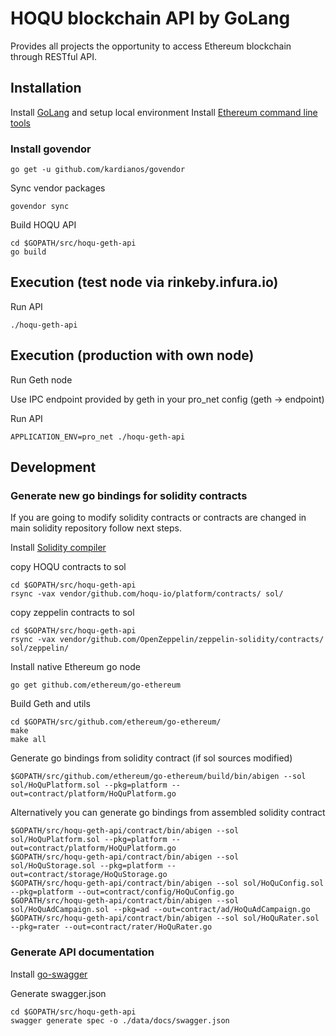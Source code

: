 # HOQU blockchain API by GoLang

Provides all projects the opportunity to access Ethereum blockchain through RESTful API.

## Installation

Install [GoLang](https://www.goinggo.net/2016/05/installing-go-and-your-workspace.html) and setup local environment
Install [Ethereum command line tools](https://www.ethereum.org/cli)

### Install govendor

```console
go get -u github.com/kardianos/govendor
```

Sync vendor packages

```console
govendor sync
```

Build HOQU API

```console
cd $GOPATH/src/hoqu-geth-api
go build
```

## Execution (test node via rinkeby.infura.io)

Run API

```console
./hoqu-geth-api
```

## Execution (production with own node)

Run Geth node

Use IPC endpoint provided by geth in your pro_net config (geth -> endpoint)

Run API

```console
APPLICATION_ENV=pro_net ./hoqu-geth-api
```

## Development

### Generate new go bindings for solidity contracts

If you are going to modify solidity contracts or contracts are changed in main solidity repository follow next steps.

Install [Solidity compiler](http://solidity.readthedocs.io/en/develop/installing-solidity.html)

copy HOQU contracts to sol

```console
cd $GOPATH/src/hoqu-geth-api
rsync -vax vendor/github.com/hoqu-io/platform/contracts/ sol/
```

copy zeppelin contracts to sol

```console
cd $GOPATH/src/hoqu-geth-api
rsync -vax vendor/github.com/OpenZeppelin/zeppelin-solidity/contracts/ sol/zeppelin/
```

Install native Ethereum go node

```console
go get github.com/ethereum/go-ethereum
```

Build Geth and utils

```console
cd $GOPATH/src/github.com/ethereum/go-ethereum/
make
make all
```

Generate go bindings from solidity contract (if sol sources modified)

```console
$GOPATH/src/github.com/ethereum/go-ethereum/build/bin/abigen --sol sol/HoQuPlatform.sol --pkg=platform --out=contract/platform/HoQuPlatform.go
```

Alternatively you can generate go bindings from assembled solidity contract

```console
$GOPATH/src/hoqu-geth-api/contract/bin/abigen --sol sol/HoQuPlatform.sol --pkg=platform --out=contract/platform/HoQuPlatform.go
$GOPATH/src/hoqu-geth-api/contract/bin/abigen --sol sol/HoQuStorage.sol --pkg=platform --out=contract/storage/HoQuStorage.go
$GOPATH/src/hoqu-geth-api/contract/bin/abigen --sol sol/HoQuConfig.sol --pkg=platform --out=contract/config/HoQuConfig.go
$GOPATH/src/hoqu-geth-api/contract/bin/abigen --sol sol/HoQuAdCampaign.sol --pkg=ad --out=contract/ad/HoQuAdCampaign.go
$GOPATH/src/hoqu-geth-api/contract/bin/abigen --sol sol/HoQuRater.sol --pkg=rater --out=contract/rater/HoQuRater.go
```

### Generate API documentation

Install [go-swagger](https://github.com/go-swagger/go-swagger)

Generate swagger.json

```console
cd $GOPATH/src/hoqu-geth-api
swagger generate spec -o ./data/docs/swagger.json
```
